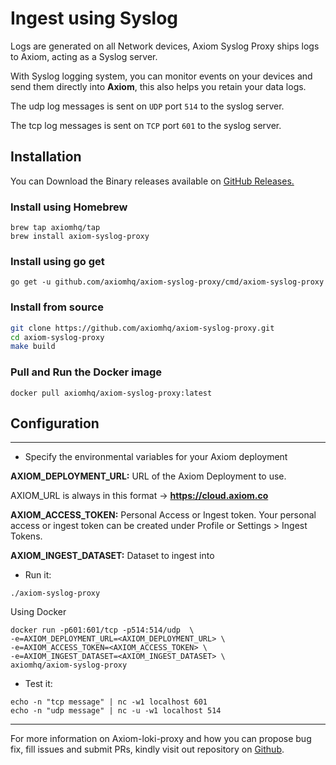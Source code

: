 <div class="axi-header">
  <h1>Ingest using Syslog</h1>
</div>

Logs are generated on all Network devices, Axiom Syslog Proxy ships logs to Axiom, acting as a Syslog server.

With Syslog logging system, you can monitor events on your devices and send them directly into **Axiom**, this also helps you retain your data logs. 

The udp log messages is sent on `UDP` port `514` to the syslog server. 

The tcp log messages is sent on `TCP` port `601` to the syslog server. 
## Installation

You can Download the Binary releases available on [GitHub Releases.](https://github.com/axiomhq/axiom-syslog-proxy/releases/tag/v0.1.4)

### Install using Homebrew

```shell
brew tap axiomhq/tap
brew install axiom-syslog-proxy
```

### Install using go get

```shell
go get -u github.com/axiomhq/axiom-syslog-proxy/cmd/axiom-syslog-proxy
```

### Install from source

```bash
git clone https://github.com/axiomhq/axiom-syslog-proxy.git
cd axiom-syslog-proxy
make build
```

### Pull and Run the Docker image 

```shell 
docker pull axiomhq/axiom-syslog-proxy:latest
```

## Configuration

---

- Specify the environmental variables for your Axiom deployment

**AXIOM_DEPLOYMENT_URL:** URL of the Axiom Deployment to use.

AXIOM_URL is always in this format -> **https://cloud.axiom.co**

**AXIOM_ACCESS_TOKEN:** Personal Access or Ingest token. Your personal access or ingest token can be created under Profile or Settings > Ingest Tokens.

**AXIOM_INGEST_DATASET:**  Dataset to ingest into

- Run it:

```shell
./axiom-syslog-proxy
```

Using Docker

```shell
docker run -p601:601/tcp -p514:514/udp  \
-e=AXIOM_DEPLOYMENT_URL=<AXIOM_DEPLOYMENT_URL> \
-e=AXIOM_ACCESS_TOKEN=<AXIOM_ACCESS_TOKEN> \
-e=AXIOM_INGEST_DATASET=<AXIOM_INGEST_DATASET> \
axiomhq/axiom-syslog-proxy
```

- Test it:

```shell
echo -n "tcp message" | nc -w1 localhost 601
echo -n "udp message" | nc -u -w1 localhost 514
```

---

For more information on Axiom-loki-proxy and how you can propose bug fix, fill issues and submit PRs, kindly visit out repository on [Github](https://github.com/axiomhq/axiom-syslog-proxy). 










